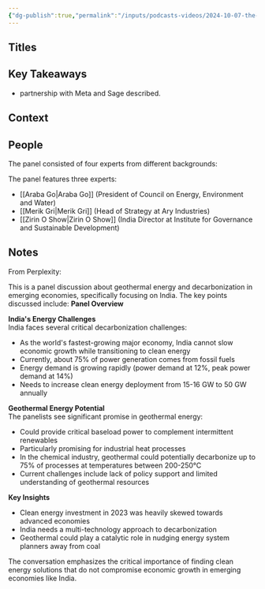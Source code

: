 ```yaml
---
{"dg-publish":true,"permalink":"/inputs/podcasts-videos/2024-10-07-the-geothermal-opportunity-in-emerging-markets-and-economies-pivot-2024/","tags":["podcast_notes"]}
---
```


## Titles


## Key Takeaways
- partnership with Meta and Sage described.

## Context



## People
The panel consisted of four experts from different backgrounds:

The panel features three experts:

- [[Araba Go\|Araba Go]] (President of Council on Energy, Environment and Water)
- [[Merik Gri\|Merik Gri]] (Head of Strategy at Ary Industries)
- [[Zirin O Show\|Zirin O Show]] (India Director at Institute for Governance and Sustainable Development)

## Notes

From Perplexity:

This is a panel discussion about geothermal energy and decarbonization in emerging economies, specifically focusing on India. The key points discussed include: **Panel Overview**  


**India's Energy Challenges**  
India faces several critical decarbonization challenges:

- As the world's fastest-growing major economy, India cannot slow economic growth while transitioning to clean energy
- Currently, about 75% of power generation comes from fossil fuels
- Energy demand is growing rapidly (power demand at 12%, peak power demand at 14%)
- Needs to increase clean energy deployment from 15-16 GW to 50 GW annually

**Geothermal Energy Potential**  
The panelists see significant promise in geothermal energy:

- Could provide critical baseload power to complement intermittent renewables
- Particularly promising for industrial heat processes
- In the chemical industry, geothermal could potentially decarbonize up to 75% of processes at temperatures between 200-250°C
- Current challenges include lack of policy support and limited understanding of geothermal resources

**Key Insights**

- Clean energy investment in 2023 was heavily skewed towards advanced economies
- India needs a multi-technology approach to decarbonization
- Geothermal could play a catalytic role in nudging energy system planners away from coal

The conversation emphasizes the critical importance of finding clean energy solutions that do not compromise economic growth in emerging economies like India.